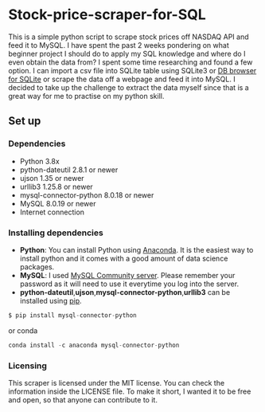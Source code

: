 # Stock-price-scraper-for-SQL
This is a simple python script to scrape stock prices off NASDAQ API and feed it to MySQL. I have spent the past 2 weeks pondering on what beginner project I should do to apply my SQL knowledge and where do I even obtain the data from? I spent some time researching and found a few option. I can import a csv file into SQLite table using SQLite3 or [DB browser for SQLite](https://sqlitebrowser.org/) or scrape the data off a webpage and feed it into MySQL. I decided to take up the challenge to extract the data myself since that is a great way for me to practise on my python skill. 

## Set up 
### Dependencies 
- Python 3.8x
- python-dateutil 2.8.1 or newer
- ujson 1.35 or newer
- urllib3 1.25.8 or newer
- mysql-connector-python 8.0.18 or newer
- MySQL 8.0.19 or newer
- Internet connection

### Installing dependencies 
- **Python**: You can install Python using [Anaconda](https://www.anaconda.com/distribution/). It is the easiest way to install python and it comes with a good amount of data science packages.
- **MySQL**: I used [MySQL Community server](https://dev.mysql.com/downloads/mysql/). Please remember your password as it will need to use it everytime you log into the server. 
- **python-dateutil**,**ujson**,**mysql-connector-python**,**urllib3** can be installed using [pip](https://pypi.org/project/pip/).  
```py
$ pip install mysql-connector-python
```
or conda
```py
conda install -c anaconda mysql-connector-python
```
### Licensing 
This scraper is licensed under the MIT license. You can check the information inside the LICENSE file. To make it short, I wanted it to be free and open, so that anyone can contribute to it.
